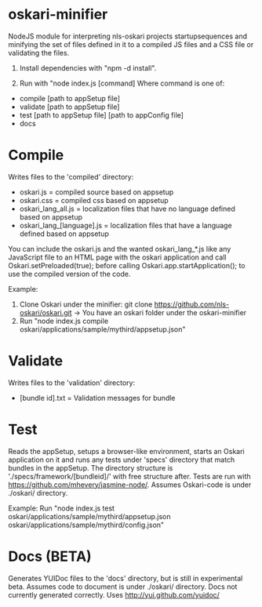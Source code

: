 oskari-minifier
===============

NodeJS module for interpreting nls-oskari projects startupsequences and minifying the 
set of files defined in it to a compiled JS files and a CSS file or validating the files.

1) Install dependencies with "npm -d install".

2) Run with "node index.js [command]
 Where command is one of:
 * compile [path to appSetup file]
 * validate [path to appSetup file]
 * test [path to appSetup file] [path to appConfig file]
 * docs

Compile
========
 Writes files to the 'compiled' directory:
* oskari.js = compiled source based on appsetup
* oskari.css = compiled css based on appsetup
* oskari_lang_all.js = localization files that have no language defined based on appsetup
* oskari_lang_[language].js = localization files that have a language defined based on appsetup

You can include the oskari.js and the wanted oskari_lang_*.js like any JavaScript file to 
an HTML page with the oskari application and call Oskari.setPreloaded(true); before calling 
Oskari.app.startApplication(); to use the compiled version of the code.

Example:
1) Clone Oskari under the minifier: git clone https://github.com/nls-oskari/oskari.git
 -> You have an oskari folder under the oskari-minifier
2) Run "node index.js compile oskari/applications/sample/mythird/appsetup.json"

Validate
========
 Writes files to the 'validation' directory:
* [bundle id].txt = Validation messages for bundle

Test
========
 Reads the appSetup, setups a browser-like environment, starts an Oskari application on it 
 and runs any tests under 'specs' directory that match bundles in 
the appSetup. The directory structure is './specs/framework/[bundleid]/' with free structure after.
Tests are run with https://github.com/mhevery/jasmine-node/.
 Assumes Oskari-code is under ./oskari/ directory.

 Example:
 Run "node index.js test oskari/applications/sample/mythird/appsetup.json oskari/applications/sample/mythird/config.json"

Docs (BETA)
========
 Generates YUIDoc files to the 'docs' directory, but is still in experimental beta.
 Assumes code to document is under ./oskari/ directory. Docs not currently generated correctly. 
 Uses http://yui.github.com/yuidoc/

